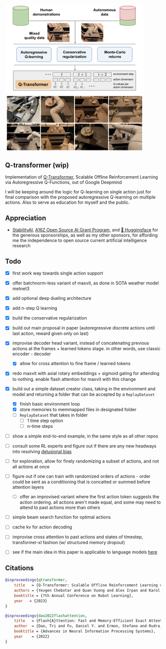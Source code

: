 <img src="./q-transformer.png" width="450px"></img>

## Q-transformer (wip)

Implementation of <a href="https://qtransformer.github.io/">Q-Transformer</a>, Scalable Offline Reinforcement Learning via Autoregressive Q-Functions, out of Google Deepmind

I will be keeping around the logic for Q-learning on single action just for final comparison with the proposed autoregressive Q-learning on multiple actions. Also to serve as education for myself and the public.

## Appreciation

- <a href="https://stability.ai/">StabilityAI</a>, <a href="https://a16z.com/supporting-the-open-source-ai-community/">A16Z Open Source AI Grant Program</a>, and <a href="https://huggingface.co/">🤗 Huggingface</a> for the generous sponsorships, as well as my other sponsors, for affording me the independence to open source current artificial intelligence research

## Todo

- [x] first work way towards single action support
- [x] offer batchnorm-less variant of maxvit, as done in SOTA weather model metnet3
- [x] add optional deep dueling architecture
- [x] add n-step Q learning
- [x] build the conservative regularization
- [x] build out main proposal in paper (autoregressive discrete actions until last action, reward given only on last)
- [x] improvise decoder head variant, instead of concatenating previous actions at the frames + learned tokens stage. in other words, use classic encoder - decoder
    - [x] allow for cross attention to fine frame / learned tokens
- [x] redo maxvit with axial rotary embeddings + sigmoid gating for attending to nothing. enable flash attention for maxvit with this change

- [x] build out a simple dataset creator class, taking in the environment and model and returning a folder that can be accepted by a `ReplayDataset`
    - [x] finish basic environment loop
    - [x] store memories to memmapped files in designated folder
    - [ ] `ReplayDataset` that takes in folder
        - [ ] 1 time step option
        - [ ] n-time steps

- [ ] show a simple end-to-end example, in the same style as all other repos

- [ ] consult some RL experts and figure out if there are any new headways into resolving <a href="https://www.cs.toronto.edu/~cebly/Papers/CONQUR_ICML_2020_camera_ready.pdf">delusional bias</a>

- [ ] for exploration, allow for finely randomizing a subset of actions, and not all actions at once
- [ ] figure out if one can train with randomized orders of actions - order could be sent as a conditioning that is concatted or summed before attention layers
    - [ ] offer an improvised variant where the first action token suggests the action ordering. all actions aren't made equal, and some may need to attend to past actions more than others
- [ ] simple beam search function for optimal actions
- [ ] cache kv for action decoding
- [ ] improvise cross attention to past actions and states of timestep, transformer-xl fashion (w/ structured memory dropout)
- [ ] see if the main idea in this paper is applicable to language models <a href="https://github.com/lucidrains/llama-qrlhf">here</a>

## Citations

```bibtex
@inproceedings{qtransformer,
    title   = {Q-Transformer: Scalable Offline Reinforcement Learning via Autoregressive Q-Functions},
    authors = {Yevgen Chebotar and Quan Vuong and Alex Irpan and Karol Hausman and Fei Xia and Yao Lu and Aviral Kumar and Tianhe Yu and Alexander Herzog and Karl Pertsch and Keerthana Gopalakrishnan and Julian Ibarz and Ofir Nachum and Sumedh Sontakke and Grecia Salazar and Huong T Tran and Jodilyn Peralta and Clayton Tan and Deeksha Manjunath and Jaspiar Singht and Brianna Zitkovich and Tomas Jackson and Kanishka Rao and Chelsea Finn and Sergey Levine},
    booktitle = {7th Annual Conference on Robot Learning},
    year   = {2023}
}
```

```bibtex
@inproceedings{dao2022flashattention,
    title   = {Flash{A}ttention: Fast and Memory-Efficient Exact Attention with {IO}-Awareness},
    author  = {Dao, Tri and Fu, Daniel Y. and Ermon, Stefano and Rudra, Atri and R{\'e}, Christopher},
    booktitle = {Advances in Neural Information Processing Systems},
    year    = {2022}
}
```

